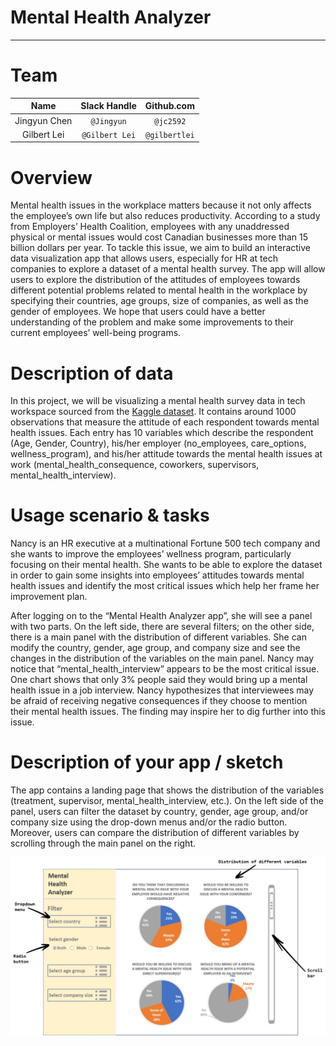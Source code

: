# Mental Health Analyzer
-------------------------------------------------
# Team
| Name  | Slack Handle | Github.com |
| :------: | :---: | :----------: |
| Jingyun Chen | `@Jingyun` | `@jc2592` |
| Gilbert Lei | `@Gilbert Lei` | `@gilbertlei` |

# Overview

Mental health issues in the workplace matters because it not only affects the employee’s own life but also reduces productivity. According to a study from Employers’ Health Coalition, employees with any unaddressed physical or mental issues would cost Canadian businesses more than 15  billion dollars per year. To tackle this issue, we aim to build an interactive data visualization app that allows users, especially for HR at tech companies to explore a dataset of a mental health survey. The app will allow users to explore the distribution of the attitudes of employees towards different potential problems related to mental health in the workplace by specifying their countries, age groups, size of companies, as well as the gender of employees. We hope that users could have a better understanding of the problem and make some improvements to their current employees’ well-being programs.

# Description of data

In this project, we will be visualizing a mental health survey data in tech workspace sourced from the [Kaggle dataset](https://www.kaggle.com/osmi/mental-health-in-tech-survey). It contains around 1000 observations that measure the attitude of each respondent towards mental health issues. Each entry has 10 variables which describe the respondent (Age, Gender, Country), his/her employer (no_employees, care_options, wellness_program), and his/her attitude towards the mental health issues at work (mental_health_consequence, coworkers, supervisors, mental_health_interview).

# Usage scenario & tasks

Nancy is an HR executive at a multinational Fortune 500 tech company and she wants to improve the employees’ wellness program, particularly focusing on their mental health. She wants to be able to explore the dataset in order to gain some insights into employees’ attitudes towards mental health issues and identify the most critical issues which help her frame her improvement plan.

After logging on to the  “Mental Health Analyzer app”, she will see a panel with two parts. On the left side, there are several filters; on the other side, there is a main panel with the distribution of different variables. She can modify the country, gender, age group, and company size and see the changes in the distribution of the variables on the main panel. Nancy may notice that “mental_health_interview” appears to be the most critical issue. One chart shows that only 3% people said they would bring up a mental health issue in a job interview. Nancy hypothesizes that interviewees may be afraid of receiving negative consequences if they choose to mention their mental health issues. The finding may inspire her to dig further into this issue.

# Description of your app / sketch

The app contains a landing page that shows the distribution of the variables (treatment, supervisor, mental_health_interview, etc.). On the left side of the panel, users can filter the dataset by country, gender, age group, and/or company size using the drop-down menus and/or the radio button. Moreover, users can compare the distribution of different variables by scrolling through the main panel on the right.

![](imgs/ui_sample2.jpg)
